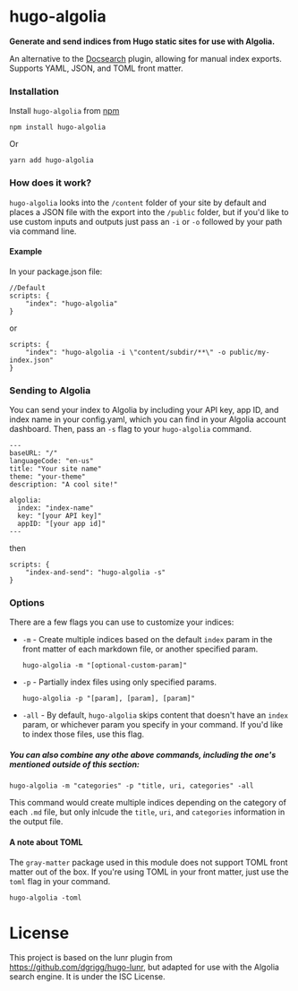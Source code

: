 # hugo-algolia
**Generate and send indices from Hugo static sites for use with Algolia.**

An alternative to the [Docsearch](https://community.algolia.com/docsearch/) plugin, allowing for manual index exports. Supports YAML, JSON, and TOML front matter.

### Installation

Install `hugo-algolia` from [npm](https://npmjs.org)

```
npm install hugo-algolia
```

Or

```
yarn add hugo-algolia
```

### How does it work?
`hugo-algolia` looks into the `/content` folder of your site by default and places a JSON file with the export into the `/public` folder, but if you'd like to use custom inputs and outputs just pass an `-i` or `-o` followed by your path via command line.

#### Example
In your package.json file:

```
//Default
scripts: {
    "index": "hugo-algolia"
}
```

or

```
scripts: {
    "index": "hugo-algolia -i \"content/subdir/**\" -o public/my-index.json"
}
```

### Sending to Algolia
You can send your index to Algolia by including your API key, app ID, and index name in your config.yaml, which you can find in your Algolia account dashboard. Then, pass an `-s` flag to your `hugo-algolia` command.

```
---
baseURL: "/"
languageCode: "en-us"
title: "Your site name"
theme: "your-theme"
description: "A cool site!"

algolia:
  index: "index-name"
  key: "[your API key]"
  appID: "[your app id]"
---
```

then 

```
scripts: {
    "index-and-send": "hugo-algolia -s"
}
```

### Options
There are a few flags you can use to customize your indices:

* `-m` - Create multiple indices based on the default `index` param in the front matter of each markdown file, or another specified param. 
	```
    hugo-algolia -m "[optional-custom-param]"
	```
* `-p` - Partially index files using only specified params.
	```
    hugo-algolia -p "[param], [param], [param]"
	```
* `-all` - By default, `hugo-algolia` skips content that doesn't have an `index` param, or whichever param you specify in your command. If you'd like to index those files, use this flag.

##### You can also combine any othe above commands, including the one's mentioned outside of this section:
```
hugo-algolia -m "categories" -p "title, uri, categories" -all 
```

This command would create multiple indices depending on the category of each `.md` file, but only inlcude the `title`, `uri`, and `categories` information in the output file.

#### A note about TOML
The `gray-matter` package used in this module does not support TOML front matter out of the box. If you're using TOML in your front matter, just use the `toml` flag in your command.

```
hugo-algolia -toml
```

# License
This project is based on the lunr plugin from https://github.com/dgrigg/hugo-lunr, but adapted for use with the Algolia search engine. It is under the ISC License. 